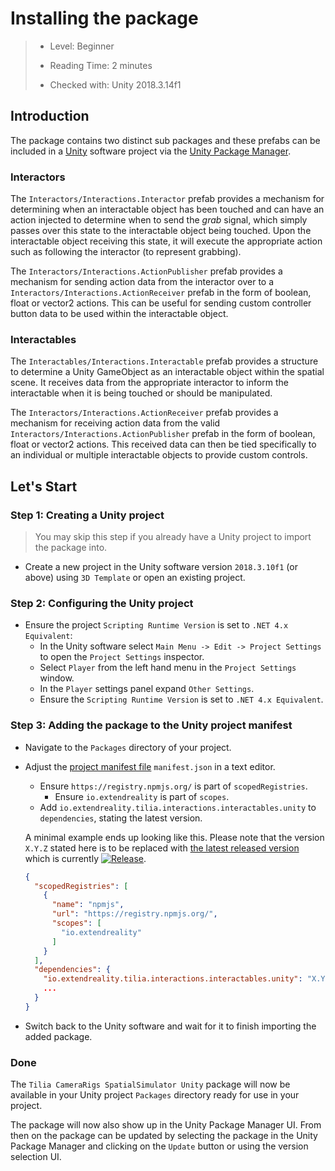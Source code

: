 # Installing the package

> * Level: Beginner
>
> * Reading Time: 2 minutes
>
> * Checked with: Unity 2018.3.14f1

## Introduction

The package contains two distinct sub packages and these prefabs can be included in a [Unity] software project via the [Unity Package Manager].

### Interactors

The `Interactors/Interactions.Interactor` prefab provides a mechanism for determining when an interactable object has been touched and can have an action injected to determine when to send the _grab_ signal, which simply passes over this state to the interactable object being touched. Upon the interactable object receiving this state, it will execute the appropriate action such as following the interactor (to represent grabbing).

The `Interactors/Interactions.ActionPublisher` prefab provides a mechanism for sending action data from the interactor over to a `Interactors/Interactions.ActionReceiver` prefab in the form of boolean, float or vector2 actions. This can be useful for sending custom controller button data to be used within the interactable object.

### Interactables

The `Interactables/Interactions.Interactable` prefab provides a structure to determine a Unity GameObject as an interactable object within the spatial scene. It receives data from the appropriate interactor to inform the interactable when it is being touched or should be manipulated.

The `Interactors/Interactions.ActionReceiver` prefab provides a mechanism for receiving action data from the valid `Interactors/Interactions.ActionPublisher` prefab in the form of boolean, float or vector2 actions. This received data can then be tied specifically to an individual or multiple interactable objects to provide custom controls.

## Let's Start

### Step 1: Creating a Unity project

> You may skip this step if you already have a Unity project to import the package into.

* Create a new project in the Unity software version `2018.3.10f1` (or above) using `3D Template` or open an existing project.

### Step 2: Configuring the Unity project

* Ensure the project `Scripting Runtime Version` is set to `.NET 4.x Equivalent`:
  * In the Unity software select `Main Menu -> Edit -> Project Settings` to open the `Project Settings` inspector.
  * Select `Player` from the left hand menu in the `Project Settings` window.
  * In the `Player` settings panel expand `Other Settings`.
  * Ensure the `Scripting Runtime Version` is set to `.NET 4.x Equivalent`.

### Step 3: Adding the package to the Unity project manifest

* Navigate to the `Packages` directory of your project.
* Adjust the [project manifest file][Project-Manifest] `manifest.json` in a text editor.
  * Ensure `https://registry.npmjs.org/` is part of `scopedRegistries`.
    * Ensure `io.extendreality` is part of `scopes`.
  * Add `io.extendreality.tilia.interactions.interactables.unity` to `dependencies`, stating the latest version.

  A minimal example ends up looking like this. Please note that the version `X.Y.Z` stated here is to be replaced with [the latest released version][Latest-Release] which is currently [![Release][Version-Release]][Releases].
  ```json
  {
    "scopedRegistries": [
      {
        "name": "npmjs",
        "url": "https://registry.npmjs.org/",
        "scopes": [
          "io.extendreality"
        ]
      }
    ],
    "dependencies": {
      "io.extendreality.tilia.interactions.interactables.unity": "X.Y.Z",
      ...
    }
  }
  ```
* Switch back to the Unity software and wait for it to finish importing the added package.

### Done

The `Tilia CameraRigs SpatialSimulator Unity` package will now be available in your Unity project `Packages` directory ready for use in your project.

The package will now also show up in the Unity Package Manager UI. From then on the package can be updated by selecting the package in the Unity Package Manager and clicking on the `Update` button or using the version selection UI.

[Unity]: https://unity3d.com/
[Unity Package Manager]: https://docs.unity3d.com/Manual/upm-ui.html
[Project-Manifest]: https://docs.unity3d.com/Manual/upm-manifestPrj.html
[Version-Release]: https://img.shields.io/github/release/ExtendRealityLtd/Tilia.Interactions.Interactables.Unity.svg
[Releases]: ../../releases
[Latest-Release]: ../../releases/latest